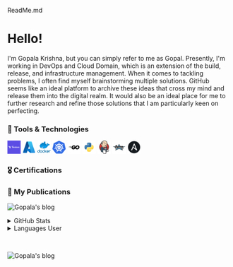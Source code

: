 ReadMe.md
# Hello!
I'm Gopala Krishna, but you can simply refer to me as Gopal. Presently, I'm working in DevOps and Cloud Domain, which is an extension of the build, release, and infrastructure management. When it comes to tackling problems, I often find myself brainstorming multiple solutions. GitHub seems like an ideal platform to archive these ideas that cross my mind and release them into the digital realm. It would also be an ideal place for me to further research and refine those solutions that I am particularly keen on perfecting.

### 🌱 Tools & Technologies 
<code><img height="30" alt="terraform icon" src="https://raw.githubusercontent.com/github/explore/master/topics/terraform/terraform.png"></code>
<code><img height="30" alt="azure icon" src="https://raw.githubusercontent.com/github/explore/master/topics/azure/azure.png"></code>
<code><img height="30" alt="docker icon" src="https://raw.githubusercontent.com/github/explore/master/topics/docker/docker.png"></code>
<code><img height="30" alt="kubernetes icon" src="https://raw.githubusercontent.com/github/explore/master/topics/kubernetes/kubernetes.png"></code>
<code><img height="30" alt="go icon" src="https://raw.githubusercontent.com/github/explore/master/topics/go/go.png"></code>
<code><img height="30" alt="python icon" src="https://raw.githubusercontent.com/github/explore/master/topics/python/python.png"></code>
<code><img height="30" alt="jenkins icon" src="https://raw.githubusercontent.com/github/explore/master/topics/jenkins/jenkins.png"></code>
<code><img height="30" alt="groovy icon" src="https://raw.githubusercontent.com/github/explore/master/topics/groovy/groovy.png"></code>
<code><img height="30" alt="ansible icon" src="https://raw.githubusercontent.com/github/explore/master/topics/ansible/ansible.png"></code>

### 🎖️ Certifications

### 📕️ My Publications
![Gopala's blog](https://github-read-medium.vercel.app/latest?username=gopal.mudundi&limit=6&theme=nord)

<details>     
<summary>GitHub Stats</summary>
<p align="center1">     
     <img align="center" src="https://github-readme-stats.vercel.app/api?username=gmudundi&show_icons=true&line_height=21&show_icons=g&theme=nord&rank_icon=github&include_all_commits=true&hide=contribs,issues" alt="Gopala's github stats"/>
    <br>
</p>
</details>
<details>
<summary>Languages User</summary>
<p align="center1">     
     <img align="center" src="https://github-readme-stats.vercel.app/api/top-langs/?username=gmudundi&show_icons=true&layout=compact&theme=nord&count_private=truecount_private=true" alt="Gopala's github stats"/>     
    <br>
</p>
</details>

<span style="display:inline-block; width: 10px;"></span>

![Gopala's blog](https://github-read-medium.vercel.app/latest?username=gopal.mudundi&limit=6&theme=nord)

<!--
**gmudundi/gmudundi** is a ✨ _special_ ✨ repository because its `README.md` (this file) appears on your GitHub profile.

Here are some ideas to get you started:

- 🔭 I’m currently working on ...
- 🌱 I’m currently learning ...
- 👯 I’m looking to collaborate on ...
- 🤔 I’m looking for help with ...
- 💬 Ask me about ...
- 📫 How to reach me: ...
- 😄 Pronouns: ...
- ⚡ Fun fact: ...
-->
